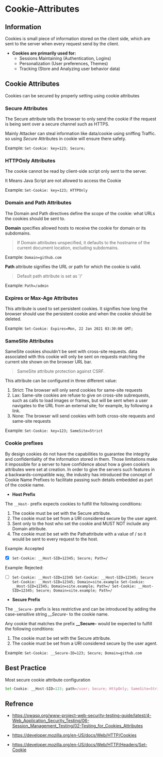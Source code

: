 # Cookie-Attributes

## Information

Cookies is small piece of information stored on the client side, which are sent to the server when every request send by the client. 

* **Cookies are primarily used for:**
    - Sessions Maintaining (Authentication, Logins)
    - Personalization (User preferences, Themes) 
    - Tracking (Store and Analyzing user behavior data)

## Cookie Attributes     

Cookies can be secured by properly setting using cookie attributes

### Secure Attributes
The Secure attribute tells the browser to only send the cookie if the request is being sent over a secure channel such as HTTPS.

Mainly Attacker can steal information like data/cookie using sniffing Traffic. so using *Secure* Attributes in cookie will ensure there safety.  

Example: `Set-Cookie: key=123; Secure;`

### HTTPOnly Attributes
The cookie cannot be read by client-side script only sent to the server.  

It Means Java Script are not allowed to access the Cookie

Example: `Set-Cookie: key=123; HTTPOnly`

### Domain and Path Attributes
The Domain and Path directives define the scope of the cookie: what URLs the cookies should be sent to.

**Domain** specifies allowed hosts to receive the cookie for domain or its subdomains.
> If Domain attributes unspecified, it defaults to the hostname of the current document location, excluding subdomains.

Example: `Domain=github.com`

**Path** attribute signifies the URL or path for which the cookie is valid. 
> Default path attribute is set as '/'

Example: `Path=/admin`


### Expires or Max-Age Attributes
This attribute is used to set persistent cookies. It signifies how long the browser should use the persistent cookie and when the cookie should be deleted.

Example: `Set-Cookie: Expires=Mon, 22 Jan 2021 03:30:00 GMT;`


### SameSite Attributes
SameSite cookies shouldn't be sent with cross-site requests. data associated with this cookie will only be sent on requests matching the current site shown on the browser URL bar.

> SameSite attribute protection against CSRF.

This attribute can be configured in three different value:
1. Strict: The browser will only send cookies for same-site requests
2. Lax: Same-site cookies are refuse to give on cross-site subrequests, such as calls to load images or frames, but will be sent when a user navigates to the URL from an external site; for example, by following a link.
3. None: The browser will send cookies with both cross-site requests and same-site requests

Example: `Set-Cookie: key=123; SameSite=Strict`

### Cookie prefixes
By design cookies do not have the capabilities to guarantee the integrity and confidentiality of the information stored in them. Those limitations make it impossible for a server to have confidence about how a given cookie’s attributes were set at creation. In order to give the servers such features in a backwards-compatible way, the industry has introduced the concept of Cookie Name Prefixes to facilitate passing such details embedded as part of the cookie name.

* **Host Prefix**

The `__Host-` prefix expects cookies to fulfill the following conditions:

1. The cookie must be set with the Secure attribute.
2. The cookie must be set from a URI considered secure by the user agent.
3. Sent only to the host who set the cookie and MUST NOT include any Domain attribute.
4. The cookie must be set with the Pathattribute with a value of / so it would be sent to every request to the host.

Example: Accepted 
- [x] `Set-Cookie: __Host-SID=12345; Secure; Path=/` 

Example: Rejected: 
- [ ] `Set-Cookie: __Host-SID=12345 Set-Cookie: __Host-SID=12345; Secure Set-Cookie: __Host-SID=12345; Domain=site.example Set-Cookie: __Host-SID=12345; Domain=site.example; Path=/ Set-Cookie: __Host-SID=12345; Secure; Domain=site.example; Path=/`

* **Secure Prefix**

The `__Secure-` prefix is less restrictive and can be introduced by adding the case-sensitive string *__Secure-* to the cookie name. 

Any cookie that matches the prefix **__Secure-** would be expected to fulfill the following conditions:

1. The cookie must be set with the Secure attribute.
2. The cookie must be set from a URI considered secure by the user agent.

Example: `Set-Cookie: __Secure-ID=123; Secure; Domain=github.com`


## Best Practice
Most secure cookie attribute configuration
```javascript
Set-Cookie: __Host-SID=123; path=/user; Secure; HttpOnly; SameSite=Strict
```


## Refrence

- https://owasp.org/www-project-web-security-testing-guide/latest/4-Web_Application_Security_Testing/06-Session_Management_Testing/02-Testing_for_Cookies_Attributes

- https://developer.mozilla.org/en-US/docs/Web/HTTP/Cookies

- https://developer.mozilla.org/en-US/docs/Web/HTTP/Headers/Set-Cookie
